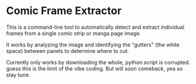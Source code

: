 
# Comic Frame Extractor 

This is a command-line tool to automatically detect and extract individual frames from a single comic strip or manga page image.

It works by analyzing the image and identifying the "gutters" (the white space) between panels to determine where to cut.

Currently only works by downloading the whole, python script is corrupted. guess this is the limit of the vibe coding. 
But will soon comeback, yea so stay tune. 

